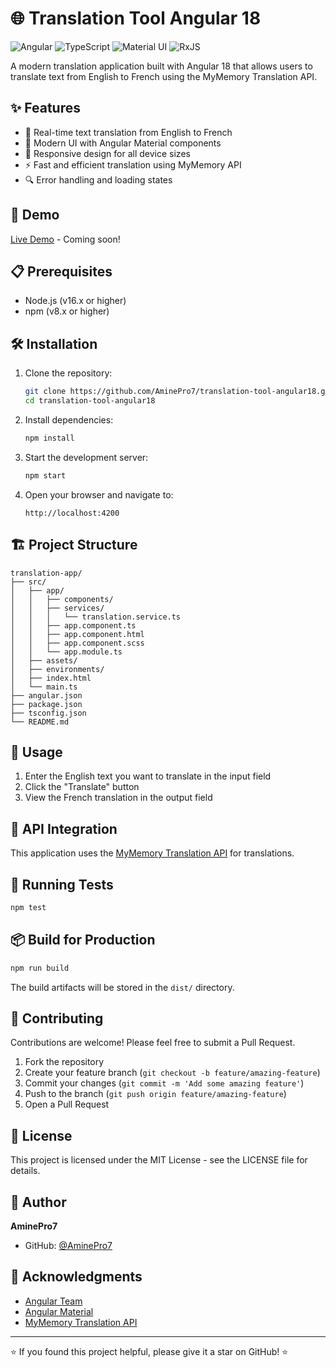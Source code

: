 # 🌐 Translation Tool Angular 18

![Angular](https://img.shields.io/badge/Angular-DD0031?style=for-the-badge&logo=angular&logoColor=white)
![TypeScript](https://img.shields.io/badge/TypeScript-007ACC?style=for-the-badge&logo=typescript&logoColor=white)
![Material UI](https://img.shields.io/badge/Material_UI-0081CB?style=for-the-badge&logo=material-ui&logoColor=white)
![RxJS](https://img.shields.io/badge/RxJS-B7178C?style=for-the-badge&logo=reactivex&logoColor=white)

A modern translation application built with Angular 18 that allows users to translate text from English to French using the MyMemory Translation API.

## ✨ Features

- 🔄 Real-time text translation from English to French
- 🎨 Modern UI with Angular Material components
- 📱 Responsive design for all device sizes
- ⚡ Fast and efficient translation using MyMemory API
- 🔍 Error handling and loading states

## 🚀 Demo

[Live Demo](#) - Coming soon!

## 📋 Prerequisites

- Node.js (v16.x or higher)
- npm (v8.x or higher)

## 🛠️ Installation

1. Clone the repository:
   ```bash
   git clone https://github.com/AminePro7/translation-tool-angular18.git
   cd translation-tool-angular18
   ```

2. Install dependencies:
   ```bash
   npm install
   ```

3. Start the development server:
   ```bash
   npm start
   ```

4. Open your browser and navigate to:
   ```
   http://localhost:4200
   ```

## 🏗️ Project Structure

```
translation-app/
├── src/
│   ├── app/
│   │   ├── components/
│   │   ├── services/
│   │   │   └── translation.service.ts
│   │   ├── app.component.ts
│   │   ├── app.component.html
│   │   ├── app.component.scss
│   │   └── app.module.ts
│   ├── assets/
│   ├── environments/
│   ├── index.html
│   └── main.ts
├── angular.json
├── package.json
├── tsconfig.json
└── README.md
```

## 🔧 Usage

1. Enter the English text you want to translate in the input field
2. Click the "Translate" button
3. View the French translation in the output field

## 🔌 API Integration

This application uses the [MyMemory Translation API](https://mymemory.translated.net/doc/spec.php) for translations.

## 🧪 Running Tests

```bash
npm test
```

## 📦 Build for Production

```bash
npm run build
```

The build artifacts will be stored in the `dist/` directory.

## 🤝 Contributing

Contributions are welcome! Please feel free to submit a Pull Request.

1. Fork the repository
2. Create your feature branch (`git checkout -b feature/amazing-feature`)
3. Commit your changes (`git commit -m 'Add some amazing feature'`)
4. Push to the branch (`git push origin feature/amazing-feature`)
5. Open a Pull Request

## 📄 License

This project is licensed under the MIT License - see the LICENSE file for details.

## 👤 Author

**AminePro7**

- GitHub: [@AminePro7](https://github.com/AminePro7)

## 🙏 Acknowledgments

- [Angular Team](https://angular.io/)
- [Angular Material](https://material.angular.io/)
- [MyMemory Translation API](https://mymemory.translated.net/)

---

⭐️ If you found this project helpful, please give it a star on GitHub! ⭐️ 